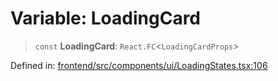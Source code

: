# Variable: LoadingCard

> `const` **LoadingCard**: `React.FC`\<`LoadingCardProps`\>

Defined in: [frontend/src/components/ui/LoadingStates.tsx:106](https://github.com/lsendel/sass/blob/ca8b2b87627589617e0de57047e1f50d53e78078/frontend/src/components/ui/LoadingStates.tsx#L106)
